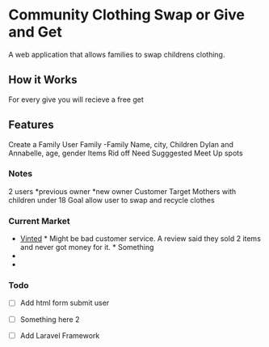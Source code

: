 # Community Clothing Swap or Give and Get
A web application that allows families to swap childrens clothing.

## How it Works
For every give you will recieve a free get 

## Features
  Create a Family User
   Family -Family Name, city,
   Children Dylan and Annabelle, age, gender
   Items
   Rid off
   Need
   Sugggested Meet Up spots


### Notes
 2 users 
   *previous owner
   *new owner
 Customer Target 
   Mothers with children under 18
 Goal
   allow user to swap and recycle clothes

### Current Market
   * [Vinted](https://play.google.com/store/apps/details?id=com.vinted&hl=en&gl=us)
    * Might be bad customer service. A review said they sold 2 items and never got money for it.
    * Something
   *
   *

### Todo
- [ ] Add html form submit user
- [ ] Something here 2
- [ ] Add Laravel Framework






